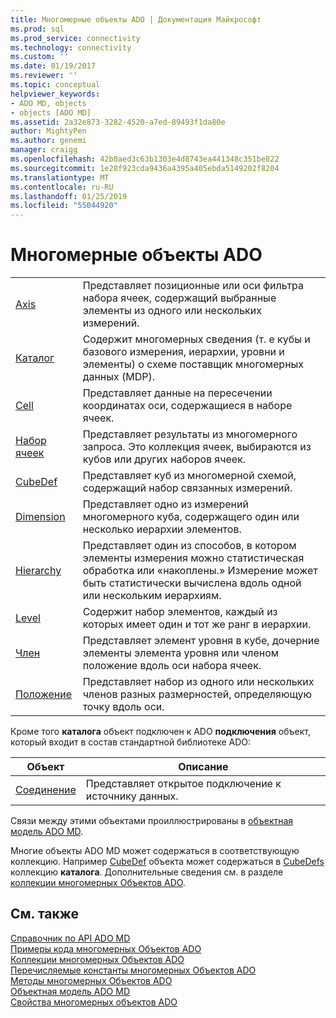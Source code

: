 ```yaml
---
title: Многомерные объекты ADO | Документация Майкрософт
ms.prod: sql
ms.prod_service: connectivity
ms.technology: connectivity
ms.custom: ''
ms.date: 01/19/2017
ms.reviewer: ''
ms.topic: conceptual
helpviewer_keywords:
- ADO MD, objects
- objects [ADO MD]
ms.assetid: 2a32e873-3282-4520-a7ed-89493f1da80e
author: MightyPen
ms.author: genemi
manager: craigg
ms.openlocfilehash: 42b0aed3c63b1303e4d8743ea441348c351be822
ms.sourcegitcommit: 1e28f923cda9436a4395a405ebda5149202f8204
ms.translationtype: MT
ms.contentlocale: ru-RU
ms.lasthandoff: 01/25/2019
ms.locfileid: "55044920"
---
```

# <a name="ado-md-objects"></a>Многомерные объекты ADO

|||  
|-|-|  
|[Axis](../../../ado/reference/ado-md-api/axis-object-ado-md.md)|Представляет позиционные или оси фильтра набора ячеек, содержащий выбранные элементы из одного или нескольких измерений.|  
|[Каталог](../../../ado/reference/ado-md-api/catalog-object-ado-md.md)|Содержит многомерных сведения (т. е кубы и базового измерения, иерархии, уровни и элементы) о схеме поставщик многомерных данных (MDP).|  
|[Cell](../../../ado/reference/ado-md-api/cell-object-ado-md.md)|Представляет данные на пересечении координатах оси, содержащиеся в наборе ячеек.|  
|[Набор ячеек](../../../ado/reference/ado-md-api/cellset-object-ado-md.md)|Представляет результаты из многомерного запроса. Это коллекция ячеек, выбираются из кубов или других наборов ячеек.|  
|[CubeDef](../../../ado/reference/ado-md-api/cubedef-object-ado-md.md)|Представляет куб из многомерной схемой, содержащий набор связанных измерений.|  
|[Dimension](../../../ado/reference/ado-md-api/dimension-object-ado-md.md)|Представляет одно из измерений многомерного куба, содержащего один или несколько иерархии элементов.|  
|[Hierarchy](../../../ado/reference/ado-md-api/hierarchy-object-ado-md.md)|Представляет один из способов, в котором элементы измерения можно статистическая обработка или «накоплены.» Измерение может быть статистически вычислена вдоль одной или нескольким иерархиям.|  
|[Level](../../../ado/reference/ado-md-api/level-object-ado-md.md)|Содержит набор элементов, каждый из которых имеет один и тот же ранг в иерархии.|  
|[Член](../../../ado/reference/ado-md-api/member-object-ado-md.md)|Представляет элемент уровня в кубе, дочерние элементы элемента уровня или членом положение вдоль оси набора ячеек.|  
|[Положение](../../../ado/reference/ado-md-api/position-object-ado-md.md)|Представляет набор из одного или нескольких членов разных размерностей, определяющую точку вдоль оси.|  
  
 Кроме того **каталога** объект подключен к ADO **подключения** объект, который входит в состав стандартной библиотеке ADO:  
  
|Объект|Описание|  
|------------|-----------------|  
|[Соединение](../../../ado/reference/ado-api/connection-object-ado.md)|Представляет открытое подключение к источнику данных.|  
  
 Связи между этими объектами проиллюстрированы в [объектная модель ADO MD](../../../ado/reference/ado-md-api/ado-md-object-model.md).  
  
 Многие объекты ADO MD может содержаться в соответствующую коллекцию. Например [CubeDef](../../../ado/reference/ado-md-api/cubedef-object-ado-md.md) объекта может содержаться в [CubeDefs](../../../ado/reference/ado-md-api/cubedefs-collection-ado-md.md) коллекцию **каталога**. Дополнительные сведения см. в разделе [коллекции многомерных Объектов ADO](../../../ado/reference/ado-md-api/ado-md-collections.md).  
  
## <a name="see-also"></a>См. также  
 [Справочник по API ADO MD](../../../ado/reference/ado-md-api/ado-md-api-reference.md)   
 [Примеры кода многомерных Объектов ADO](../../../ado/reference/ado-md-api/ado-md-code-examples.md)   
 [Коллекции многомерных Объектов ADO](../../../ado/reference/ado-md-api/ado-md-collections.md)   
 [Перечисляемые константы многомерных Объектов ADO](../../../ado/reference/ado-md-api/ado-md-enumerated-constants.md)   
 [Методы многомерных Объектов ADO](../../../ado/reference/ado-md-api/ado-md-methods.md)   
 [Объектная модель ADO MD](../../../ado/reference/ado-md-api/ado-md-object-model.md)   
 [Свойства многомерных объектов ADO](../../../ado/reference/ado-md-api/ado-md-properties.md)
